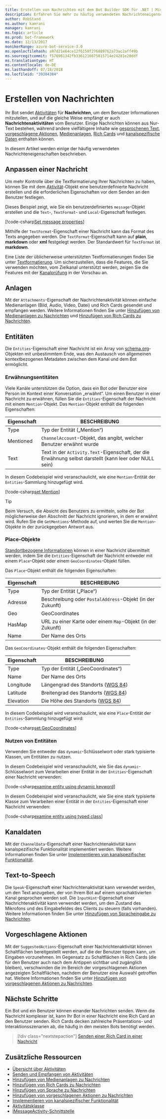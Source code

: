 ```yaml
---
title: Erstellen von Nachrichten mit dem Bot Builder SDK für .NET | Microsoft-Dokumentation
description: Erfahren Sie mehr zu häufig verwendeten Nachrichteneigenschaften innerhalb des Bot Builder SDK für .NET.
author: RobStand
ms.author: kamrani
manager: kamrani
ms.topic: article
ms.prod: bot-framework
ms.date: 12/13/2017
monikerRange: azure-bot-service-3.0
ms.openlocfilehash: a97d21e64ce12f6158f276889762a73ac2aff49b
ms.sourcegitcommit: f576981342fb3361216675815714e24281e20ddf
ms.translationtype: HT
ms.contentlocale: de-DE
ms.lasthandoff: 07/18/2018
ms.locfileid: "39304384"
---
```

# <a name="create-messages"></a>Erstellen von Nachrichten

Ihr Bot sendet [Aktivitäten](bot-builder-dotnet-activities.md) für **Nachrichten**, um dem Benutzer Informationen mitzuteilen, und auf die gleiche Weise empfängt er auch **Nachrichtenaktivitäten** vom Benutzer. Einige Nachrichten können aus Nur-Text bestehen, während andere vielfältigere Inhalte wie [gesprochenen Text](bot-builder-dotnet-text-to-speech.md), [vorgeschlagene Aktionen](bot-builder-dotnet-add-suggested-actions.md), [Medienanlagen](bot-builder-dotnet-add-media-attachments.md), [Rich Cards](bot-builder-dotnet-add-rich-card-attachments.md) und [kanalspezifische Daten](bot-builder-dotnet-channeldata.md) enthalten können. 

In diesem Artikel werden einige der häufig verwendeten Nachrichteneigenschaften beschrieben.

## <a name="customizing-a-message"></a>Anpassen einer Nachricht

Um mehr Kontrolle über die Textformatierung Ihrer Nachrichten zu haben, können Sie mit dem [Aktivität](https://docs.botframework.com/en-us/csharp/builder/sdkreference/dc/d2f/class_microsoft_1_1_bot_1_1_connector_1_1_activity.html)-Objekt eine benutzerdefinierte Nachricht erstellen und die erforderlichen Eigenschaften vor dem Senden an den Benutzer festlegen.

Dieses Beispiel zeigt, wie Sie ein benutzerdefiniertes `message`-Objekt erstellen und die `Text`-, `TextFormat`- und `Local`-Eigenschaft festlegen.

[!code-csharp[Set message properties](../includes/code/dotnet-create-messages.cs#setBasicProperties)]

Mithilfe der `TextFormat`-Eigenschaft einer Nachricht kann das Format des Texts angegeben werden. Die `TextFormat`-Eigenschaft kann auf **plain**, **markdown** oder **xml** festgelegt werden. Der Standardwert für `TextFormat` ist **markdown**. 

Eine Liste der üblicherweise unterstützten Textformatierungen finden Sie unter [Textformatierung](../bot-service-channel-inspector.md#text-formatting). Um sicherzustellen, dass die Features, die Sie verwenden möchten, vom Zielkanal unterstützt werden, zeigen Sie die Features mit der [Kanalprüfung](../bot-service-channel-inspector.md) in der Vorschau an.

## <a name="attachments"></a>Anlagen

Mit der `Attachments`-Eigenschaft der Nachrichtenaktivität können einfache Medienanlagen (Bild, Audio, Video, Datei) und Rich Cards gesendet und empfangen werden. Weitere Informationen finden Sie unter [Hinzufügen von Medienanlagen zu Nachrichten](bot-builder-dotnet-add-media-attachments.md) und [Hinzufügen von Rich Cards zu Nachrichten](bot-builder-dotnet-add-rich-card-attachments.md).

## <a name="entities"></a>Entitäten

Die `Entities`-Eigenschaft einer Nachricht ist ein Array von <a href="http://schema.org/" target="_blank">schema.org</a>-Objekten mit unbestimmtem Ende, was den Austausch von allgemeinen kontextbezogenen Metadaten zwischen dem Kanal und dem Bot ermöglicht.

### <a name="mention-entities"></a>Erwähnungsentitäten

Viele Kanäle unterstützen die Option, dass ein Bot oder Benutzer eine Person im Kontext einer Konversation „erwähnt“. Um einen Benutzer in einer Nachricht zu erwähnen, füllen Sie die `Entities`-Eigenschaft der Nachricht mit einem `Mention`-Objekt. Das `Mention`-Objekt enthält die folgenden Eigenschaften: 

| Eigenschaft | BESCHREIBUNG | 
|----|----|
| Type | Typ der Entität („Mention“) | 
| Mentioned | `ChannelAccount`-Objekt, das angibt, welcher Benutzer erwähnt wurde | 
| Text | Text in der `Activity.Text`-Eigenschaft, der die Erwähnung selbst darstellt (kann leer oder NULL sein) |

In diesem Codebeispiel wird veranschaulicht, wie eine `Mention`-Entität der `Entities`-Sammlung hinzugefügt wird.

[!code-csharp[set Mention](../includes/code/dotnet-create-messages.cs#setMention)]

> [!TIP]
> Beim Versuch, die Absicht des Benutzers zu ermitteln, sollte der Bot möglicherweise den Abschnitt der Nachricht ignorieren, in dem er erwähnt wird. Rufen Sie die `GetMentions`-Methode auf, und werten Sie die `Mention`-Objekte in der zurückgegeben Antwort aus.

### <a name="place-objects"></a>Place-Objekte

<a href="https://schema.org/Place" target="_blank">Standortbezogene Informationen</a> können in einer Nachricht übermittelt werden, indem Sie die `Entities`-Eigenschaft der Nachricht entweder mit einem `Place`-Objekt oder einem `GeoCoordinates`-Objekt füllen. 

Das `Place`-Objekt enthält die folgenden Eigenschaften:

| Eigenschaft | BESCHREIBUNG | 
|----|----|
| Type | Typ der Entität („Place“) |
| Adresse | Beschreibung oder `PostalAddress`-Objekt (in der Zukunft) | 
| Geo | GeoCoordinates | 
| HasMap | URL zu einer Karte oder einem `Map`-Objekt (in der Zukunft) |
| Name | Der Name des Orts |

Das `GeoCoordinates`-Objekt enthält die folgenden Eigenschaften:

| Eigenschaft | BESCHREIBUNG | 
|----|----|
| Type | Typ der Entität („GeoCoordinates“) |
| Name | Der Name des Orts |
| Longitude | Längengrad des Standorts (<a href="https://en.wikipedia.org/wiki/World_Geodetic_System" target="_blank">WGS 84</a>) | 
| Latitude | Breitengrad des Standorts (<a href="https://en.wikipedia.org/wiki/World_Geodetic_System" target="_blank">WGS 84</a>) | 
| Elevation | Die Höhe des Standorts (<a href="https://en.wikipedia.org/wiki/World_Geodetic_System" target="_blank">WGS 84</a>) | 

In diesem Codebeispiel wird veranschaulicht, wie eine `Place`-Entität der `Entities`-Sammlung hinzugefügt wird:

[!code-csharp[set GeoCoordinates](../includes/code/dotnet-create-messages.cs#setGeoCoord)]

### <a name="consume-entities"></a>Nutzen von Entitäten

Verwenden Sie entweder das `dynamic`-Schlüsselwort oder stark typisierte Klassen, um Entitäten zu nutzen.

In diesem Codebeispiel wird veranschaulicht, wie Sie das `dynamic`-Schlüsselwort zum Verarbeiten einer Entität in der `Entities`-Eigenschaft einer Nachricht verwenden:

[!code-csharp[examine entity using dynamic keyword](../includes/code/dotnet-create-messages.cs#examineEntity1)]

In diesem Codebeispiel wird veranschaulicht, wie Sie eine stark typisierte Klasse zum Verarbeiten einer Entität in der `Entities`-Eigenschaft einer Nachricht verwenden:

[!code-csharp[examine entity using typed class](../includes/code/dotnet-create-messages.cs#examineEntity2)]

## <a name="channel-data"></a>Kanaldaten

Mit der `ChannelData`-Eigenschaft einer Nachrichtenaktivität kann kanalspezifische Funktionalität implementiert werden. Weitere Informationen finden Sie unter [Implementieren von kanalspezifischer Funktionalität](bot-builder-dotnet-channeldata.md).

## <a name="text-to-speech"></a>Text-to-Speech

Die `Speak`-Eigenschaft einer Nachrichtenaktivität kann verwendet werden, um den Text anzugeben, der von Ihrem Bot auf einem sprachaktivierten Kanal gesprochen werden soll. Die `InputHint`-Eigenschaft einer Nachrichtenaktivität kann verwendet werden, um den Zustand des Mikrofons und des Eingabefeldes des Clients zu steuern (falls vorhanden). Weitere Informationen finden Sie unter [Hinzufügen von Spracheingabe zu Nachrichten](bot-builder-dotnet-text-to-speech.md).

## <a name="suggested-actions"></a>Vorgeschlagene Aktionen

Mit der `SuggestedActions`-Eigenschaft einer Nachrichtenaktivität können Schaltflächen bereitgestellt werden, auf die der Benutzer tippen kann, um Eingaben vorzunehmen. Im Gegensatz zu Schaltflächen in Rich Cards (die für den Benutzer auch nach dem Antippen sichtbar und zugänglich bleiben), verschwinden die im Bereich der vorgeschlagenen Aktionen angezeigten Schaltflächen, nachdem der Benutzer eine Auswahl getroffen hat. Weitere Informationen finden Sie unter [Hinzufügen von vorgeschlagenen Aktionen zu Nachrichten](bot-builder-dotnet-add-suggested-actions.md).

## <a name="next-steps"></a>Nächste Schritte

Ein Bot und ein Benutzer können einander Nachrichten senden. Wenn die Nachricht komplexer ist, kann Ihr Bot in einer Nachricht eine Rich Card an den Benutzer senden. Rich Cards decken zahlreiche Präsentations- und Interaktionsszenarien ab, die häufig in den meisten Bots benötigt werden.

> [!div class="nextstepaction"]
> [Senden einer Rich Card in einer Nachricht](bot-builder-dotnet-add-rich-card-attachments.md)

## <a name="additional-resources"></a>Zusätzliche Ressourcen

- [Übersicht über Aktivitäten](bot-builder-dotnet-activities.md)
- [Senden und Empfangen von Aktivitäten](bot-builder-dotnet-connector.md)
- [Hinzufügen von Medienanlagen zu Nachrichten](bot-builder-dotnet-add-media-attachments.md)
- [Hinzufügen von Rich Cards zu Nachrichten](bot-builder-dotnet-add-rich-card-attachments.md)
- [Hinzufügen von Sprache zu Nachrichten](bot-builder-dotnet-text-to-speech.md)
- [Hinzufügen von vorgeschlagenen Aktionen zu Nachrichten](bot-builder-dotnet-add-suggested-actions.md)
- [Implementieren von kanalspezifischer Funktionalität](bot-builder-dotnet-channeldata.md)
- <a href="https://docs.botframework.com/en-us/csharp/builder/sdkreference/dc/d2f/class_microsoft_1_1_bot_1_1_connector_1_1_activity.html" target="_blank">Aktivitätsklasse</a>
- <a href="/dotnet/api/microsoft.bot.connector.imessageactivity" target="_blank">IMessageActivity-Schnittstelle</a>

